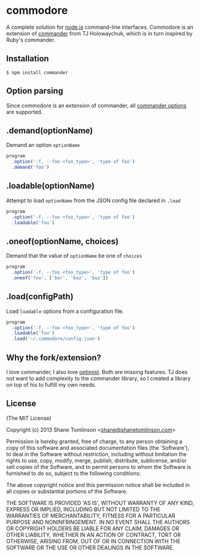 # commodore

  A complete solution for [node.js](http://nodejs.org) command-line interfaces. Commodore is an extension of [commander](https://github.com/visionmedia/commander.js) from TJ Holowaychuk, which is in turn inspired by Ruby's commander.

## Installation

    $ npm install commander

## Option parsing

  Since commodore is an extension of commander, all [commander options](https://github.com/visionmedia/commander.js/blob/master/Readme.md) are supported.

## .demand(optionName)
  Demand an option `optionName`

```js
program
  .option('-f, --foo <foo_type>', 'type of foo')
  .demand('foo')
```

## .loadable(optionName)
  Attempt to load `optionName` from the JSON config file declared in `.load`

```js
program
  .option('-f, --foo <foo_type>', 'type of foo')
  .loadable('foo')
```

## .oneof(optionName, choices)
  Demand that the value of `optionName` be one of `choices`

```js
program
  .option('-f, --foo <foo_type>', 'type of foo')
  .oneof('foo', ['bar', 'baz', 'buz'])
```

## .load(configPath)
  Load `loadable` options from a configuration file.

```js
program
  .option('-f, --foo <foo_type>', 'type of foo')
  .loadable('foo')
  .load('~/.commodore/config.json')
```

## Why the fork/extension?

I love commander, I also love [optimist](https://github.com/substack/node-optimist). 
Both are missing features. TJ does not want to add complexity to the commander library,
so I created a library on top of his to fulfill my own needs.

## License
(The MIT License)

Copyright (c) 2013 Shane Tomlinson &lt;shane@shanetomlinson.com&gt;

Permission is hereby granted, free of charge, to any person obtaining
a copy of this software and associated documentation files (the
'Software'), to deal in the Software without restriction, including
without limitation the rights to use, copy, modify, merge, publish,
distribute, sublicense, and/or sell copies of the Software, and to
permit persons to whom the Software is furnished to do so, subject to
the following conditions:

The above copyright notice and this permission notice shall be
included in all copies or substantial portions of the Software.

THE SOFTWARE IS PROVIDED 'AS IS', WITHOUT WARRANTY OF ANY KIND,
EXPRESS OR IMPLIED, INCLUDING BUT NOT LIMITED TO THE WARRANTIES OF
MERCHANTABILITY, FITNESS FOR A PARTICULAR PURPOSE AND NONINFRINGEMENT.
IN NO EVENT SHALL THE AUTHORS OR COPYRIGHT HOLDERS BE LIABLE FOR ANY
CLAIM, DAMAGES OR OTHER LIABILITY, WHETHER IN AN ACTION OF CONTRACT,
TORT OR OTHERWISE, ARISING FROM, OUT OF OR IN CONNECTION WITH THE
SOFTWARE OR THE USE OR OTHER DEALINGS IN THE SOFTWARE.

